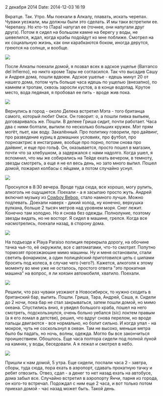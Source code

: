 2 декабря 2014
Date: 2014-12-03 16:19
  
Вкратце. Так. Утро. Мы поехали в Алкалу, плавать, искать черепах. Чуваки уезжали, мы должны были это сделать. И мы таки встретили ее. Черепаху. Но кто-то (Тара) напугал ее (точнее, они напугали друг друга). Потом я сидел на большом камне на берегу у воды, не шевелился, ждал, когда крабы подойдут ко мне поближе. Смотрел на их социальную жизнь, как они карабкаются боком, иногда дерутся, греются на солнце, и вообще.  
  
![](/images/december-2/t.jpg)  
  
После Алкалы поехали домой, я позвал всех в адское ущелье (Barranco del Infierno), но никто кроме Тары не согласился. Так что высадив Сашу и Андрея дома, пошли вдвоем. Адское ушелье - едешь минут 20 от нашего дома, потом чуть больше часа идешь по ущелью (внезапно), по камням и тропам, сквозь заросли кустов, а в конце водопад. Крутое место, вода ледяная, я пробовал ее пить - вроде жив пока.  
  
![](/images/december-2/3rgdfvc.jpg)  
  
Вернулись в город - около Делека встретил Мэта - того британца самого, который любит Омск. Он говорит: о, а пошли пивка выпьем, договаривалсь же. Пошли. В делеке Гриша сидит, почти работает. Часа два с ними болтали, выпили по несколько больших кружек. Мэт прям могёт, пьет, как воду. Закалённый. Про политику говорили, про дайвинг, про разведение куриц в домашних условиях, про футбол, про порноактрис в инстаграме, вообще про порно, потом снова про дайвинг, и еще про гольф. Он, оказывается, просто пошел в магазин, почти что за хлебушком, а задержался с нами надолго. Когда ушел, я вспомнил, что мы же собирались на Тейде ехать вечером, в темноту, звезды смотреть, а еще я не ел весь день, но зато много выпил. Пошел домой, пожарил колбасы с яйцами, а потом случайно уснул.  
  
![](/images/december-2/wefdsc_n.jpg)  
  
Проснулся в 8:30 вечера. Вроде туда сюда, все хорошо, могу рулить, алкоголь не ощущается. Поехали - а я засыпаю просто жуть. Андрей включил музыку из [Cowboy Bebop](https://en.wikipedia.org/wiki/Cowboy_Bebop), стало намного лучше. Можно подпевать. Доехали наверх - дикий холод, ну конечно, верхушка вулкана, больше 2 тысяч метров над уровнем моря. Снег лежит. Конечно там холодно. Но я снова без одежды. Полнолуние, поэтому звезды видать, но не восторг. Я сидел в машине, грелся. Когда все насмотрелись, поехали назад, в сторону дома.  
  
![](/images/december-2/GOPR2083.JPG)  
  
На подъезде к Playa Paraiso полиция перекрыла дорогу, на обочине тачка чья-то, её окружили, все с автоматами, что-то смотрят. Попутно тормозят проезжаюшие мимо машины. Ну и меня остановили, стали светить фонариком, а один полицейский приготовился цепь с шипами бросить под колеса, в случае чего (чего?). Кажется, алкоголя к этому моменту во мне уже не осталось, простого ответа "это прокатная машина" на вопрос, я ли хоязин автомобиля, хватило. Поехали.  
  
![](/images/december-2/GOPR2073.JPG)  
  
Решили, что раз чуваки уезжают в Новосибирск, то нужно сходить в британский бар, выпить. Пошли. Гриша, Тара, Андрей, Саша, я. Сидели до 2 ночи, пока бар не стал закрываться, затем пошли домой, но мимо океана. Спустились вниз, я увидел большого краба, пошел на него смотреть, подскользнулся, очень больно уебался (sic) локтем правым (а я его ломал в детстве), решил, что вдруг снова перелом, но вроде пальцы двигаются - все нормально, но болит сильно. И когда упал - на мокрое, чуть не соскользнул в океан. Там не высоко, меньше метра было бы падать, но ночь, волны, одежда. Могло бы все закончиться проишествием. Обошлось. Еще часа полтора сидели под полной луной на камнях, у воды, беседовали. А я лежал и смотрел в небо.  

![](/images/december-2/trgrfdv.jpg)  

Пришли к нам домой, 5 утра. Еще сидели, поспали часа 2 - завтра, сборы, туда сюда, пора ехать в аэропорт, сдавать прокатную тачку и ребят отвозить. Отвез, сдал - а денег то нет назад ехать на автобусе, дома забыл все. Случайно встретил в аэропорту Янчи, парня из города, он кого-то встречал. Подождал с ним еще 2 часа, и вот только потом приехал домой - час назад может быть. Такой день.  
